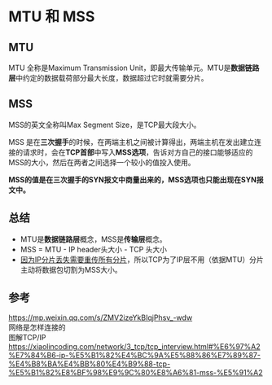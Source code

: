 # MTU 和 MSS
## MTU
MTU 全称是Maximum Transmission Unit，即最大传输单元。MTU是**数据链路层**中约定的数据载荷部分最大长度，数据超过它时就需要分片。
## MSS
MSS的英文全称叫Max Segment Size，是TCP最大段大小。

MSS 是在**三次握手**的时候，在两端主机之间被计算得出，两端主机在发出建立连接的请求时，会在**TCP首部**中写入**MSS选项**，告诉对方自己的接口能够适应的MSS的大小，然后在两者之间选择一个较小的值投入使用。

**MSS的值是在三次握手的SYN报文中商量出来的，MSS选项也只能出现在SYN报文中。**
## 总结
* MTU是**数据链路层**概念，MSS是**传输层**概念。
* MSS = MTU - IP header头大小 - TCP 头大小
* [因为IP分片丢失需要重传所有分片](/network/IP分片.md)，所以TCP为了IP层不用（依据MTU）分片主动将数据包切割为MSS大小。

## 参考
https://mp.weixin.qq.com/s/ZMV2izeYkBIqjPhsv_-wdw  
网络是怎样连接的  
图解TCP/IP  
https://xiaolincoding.com/network/3_tcp/tcp_interview.html#%E6%97%A2%E7%84%B6-ip-%E5%B1%82%E4%BC%9A%E5%88%86%E7%89%87-%E4%B8%BA%E4%BB%80%E4%B9%88-tcp-%E5%B1%82%E8%BF%98%E9%9C%80%E8%A6%81-mss-%E5%91%A2